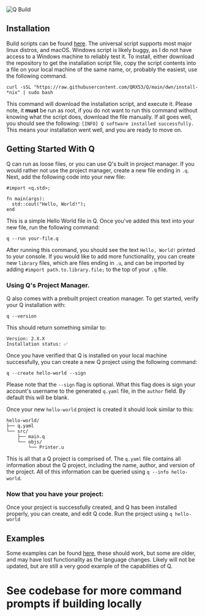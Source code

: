 ![Q Build](https://github.com/QRX53/Q/actions/workflows/maven.yml/badge.svg) 

## Installation

Build scripts can be found [here](https://github.com/QRX53/Q/tree/main/dwn). The universal script supports most major linux distros, and macOS. Windows script is likely buggy, as I do not have access to a Windows machine to reliably test it. To install, either download the repository to get the installation script file, copy the script contents into a file on your local machine of the same name, or, probably the easiest, use the following command.

```
curl -sSL "https://raw.githubusercontent.com/QRX53/Q/main/dwn/install-*nix" | sudo bash
```

This command will download the installation script, and execute it. Please note, it **must** be run as root, if you do not want to run this command without knowing what the script does, download the file manually. If all goes well, you should see the following: `[INFO] Q software installed successfully.` This means your installation went well, and you are ready to move on.

## Getting Started With Q

Q can run as loose files, or you can use Q's built in project manager. If you would rather not use the project manager, create a new file ending in `.q`. Next, add the following code into your new file:
```
#import <q.std>;

fn main(args):
  std::cout("Hello, World!");
end
```

This is a simple Hello World file in Q. Once you've added this text into your new file, run the following command:
```
q --run your-file.q
```

After running this command, you should see the text `Hello, World!` printed to your console. If you would like to add more functionality, you can create new `library` files, which are files ending in `.u`, and can be imported by adding `#import path.to.library.file;` to the top of your `.q` file.

### Using Q's Project Manager.

Q also comes with a prebuilt project creation manager. To get started, verify your Q installation with:
```
q --version
```
This should return something similar to:
```
Version: 2.X.X
Installation status: ✅
```
Once you have verified that Q is installed on your local machine successfully, you can create a new Q project using the following command:
```
q --create hello-world --sign
```
Please note that the `--sign` flag is optional. What this flag does is sign your account's username to the generated `q.yaml` file, in the `author` field. By default this will be blank.

Once your new `hello-world` project is created it should look similar to this:
```
hello-world/
├── q.yaml
└── src/
    ├── main.q
    └── objs/
        └── Printer.u
```
This is all that a Q project is comprised of. The `q.yaml` file contains all information about the Q project, including the name, author, and version of the project. All of this information can be queried using `q --info hello-world`.

### Now that you have your project:

Once your project is successfully created, and Q has been installed properly, you can create, and edit Q code. Run the project using `q hello-world`

## Examples

Some examples can be found [here](https://github.com/QRX53/Q/tree/main/examples), these should work, but some are older, and may have lost functionality as the language changes. Likely will not be updated, but are still a very good example of the capabilities of Q.

# See codebase for more command prompts if building locally
